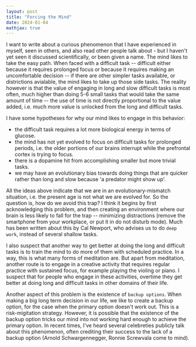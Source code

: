 ```yaml
---
layout: post
title: "Forcing the Mind"
date: 2024-01-04
mathjax: true
---
```


I want to write about a curious phenomenon that I have experienced in myself, seen in others, and also read other people talk about - but I haven't yet seen it discussed scientifically, or been given a name. The mind likes to take the easy path. When faced with a difficult task -- difficult either because it requires prolonged focus or because it requires making an uncomfortable decision -- if there are other simpler tasks available, or districtions avialable, the mind likes to take up those side tasks. The reality however is that the value of engaging in long and slow difficult tasks is most often, much higher than doing 5-6 small tasks that would take the same amount of time -- the use of time is not directly proportional to the value added, i.e. much more value is unlocked from the long and difficult tasks. 

I have some hypotheses for why our mind likes to engage in this behavior: 

- the difficult task requires a lot more biological energy in terms of glucose.
- the mind has not yet evolved to focus on difficult tasks for prolonged periods, i.e. the older portions of our brains interrupt while the prefrontal cortex is trying to focus.
- there is a dopamine hit from accomplishing smaller but more trivial tasks. 
- we may have an evolutionary bias towards doing things that are quicker rather than long and slow because 'a predator might show up'.

All the ideas above indicate that we are in an evolutionary-mismatch situation, i.e. the present age is not what we are evolved for. So the question is, how do we avoid this trap? I think it begins by first acknowledging this problem, and then creating an environment where our brain is less likely to fall for the trap -- minimizing distractions (remove the smartphone from your workplace, or put it in do not disturb mode). Much has been written about this by Cal Newport, who advises us to do `deep work`, instead of several shallow tasks. 

I also suspect that another way to get better at doing the long and difficult tasks is to train the mind to do more of them with scheduled practice. In a way, this is what many forms of meditation are. But apart from meditation, another route is to engage in a creative activity that requires regular practice with sustained focus, for example playing the violing or piano. I suspect that for people who engage in these activities, overtime they get better at doing long and difficult tasks in other domains of their life. 

Another aspect of this problem is the existence of `backup options`. When making a big long term decision in our life, we like to create a backup option, for the case when the primary option doesn't work out. This is a risk-migitation strategy. However, it is possible that the existence of the backup option tricks our mind into not working hard enough to achieve the primary option. In recent times, I've heard several celebreties publicly talk about this phenomenon, often crediting their success to the lack of a backup option (Arnold Schwargennegger, Ronnie Screwvala come to mind). 
